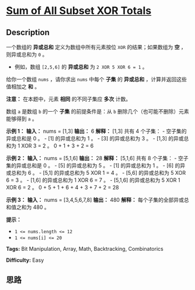 # [Sum of All Subset XOR Totals][title]

## Description

一个数组的 **异或总和** 定义为数组中所有元素按位 `XOR` 的结果；如果数组为 **空** ，则异或总和为 `0` 。

  * 例如，数组 `[2,5,6]` 的 **异或总和** 为 `2 XOR 5 XOR 6 = 1` 。

给你一个数组 `nums` ，请你求出 `nums` 中每个 **子集** 的 **异或总和** ，计算并返回这些值相加之 **和** 。

**注意：** 在本题中，元素 **相同** 的不同子集应 **多次** 计数。

数组 `a` 是数组 `b` 的一个 **子集** 的前提条件是：从 `b` 删除几个（也可能不删除）元素能够得到 `a` 。

**示例 1：**
            **输入：** nums = [1,3]    **输出：** 6    **解释：** [1,3] 共有 4 个子集：    - 空子集的异或总和是 0 。    - [1] 的异或总和为 1 。    - [3] 的异或总和为 3 。    - [1,3] 的异或总和为 1 XOR 3 = 2 。    0 + 1 + 3 + 2 = 6    

**示例 2：**
            **输入：** nums = [5,1,6]    **输出：** 28    **解释：** [5,1,6] 共有 8 个子集：    - 空子集的异或总和是 0 。    - [5] 的异或总和为 5 。    - [1] 的异或总和为 1 。    - [6] 的异或总和为 6 。    - [5,1] 的异或总和为 5 XOR 1 = 4 。    - [5,6] 的异或总和为 5 XOR 6 = 3 。    - [1,6] 的异或总和为 1 XOR 6 = 7 。    - [5,1,6] 的异或总和为 5 XOR 1 XOR 6 = 2 。    0 + 5 + 1 + 6 + 4 + 3 + 7 + 2 = 28    

**示例 3：**
            **输入：** nums = [3,4,5,6,7,8]    **输出：** 480    **解释：** 每个子集的全部异或总和值之和为 480 。    

**提示：**

  * `1 <= nums.length <= 12`
  * `1 <= nums[i] <= 20`


**Tags:** Bit Manipulation, Array, Math, Backtracking, Combinatorics

**Difficulty:** Easy

## 思路

[title]: https://leetcode-cn.com/problems/sum-of-all-subset-xor-totals
